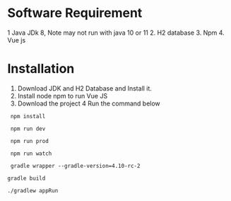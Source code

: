 # Software Requirement

1 Java JDk 8, Note may not run with java 10 or 11
2. H2 database
3. Npm
4. Vue js


# Installation

1. Download JDK and H2 Database and Install it.
2. Install node npm to run Vue JS
3. Download the project
4 Run the command below


` npm install`

` npm run dev`

` npm run prod`

` npm run watch`

` gradle wrapper --gradle-version=4.10-rc-2`

` gradle build `

`./gradlew appRun`




